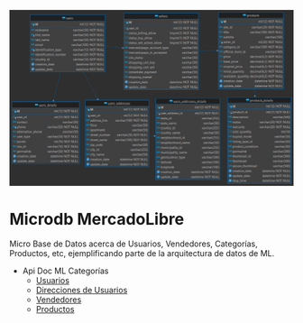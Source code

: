 ![Index app](./Diagrams/der.png)

# Microdb MercadoLibre
Micro Base de Datos acerca de Usuarios, Vendedores, Categorías, Productos, etc, ejemplificando parte de la arquitectura de datos de ML.

* Api Doc ML Categorías 
  * [Usuarios](https://developers.mercadolibre.com.ar/es_ar/usuarios-y-aplicaciones)
  * [Direcciones de Usuarios](https://developers.mercadolibre.com.ar/es_ar/direcciones-del-usuario) 
  * [Vendedores](https://developers.mercadolibre.com.ar/es_ar/validar-datos-de-vendedores) 
  * [Productos](https://developers.mercadolibre.com.ar/es_ar/publica-productos) 
